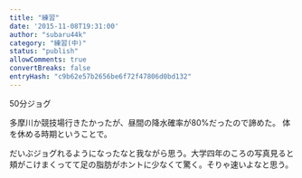 ```yaml
---
title: "練習"
date: '2015-11-08T19:31:00'
author: "subaru44k"
category: "練習(中)"
status: "publish"
allowComments: true
convertBreaks: false
entryHash: "c9b62e57b2656be6f72f47806d0bd132"
---
```

50分ジョグ

多摩川か競技場行きたかったが、昼間の降水確率が80%だったので諦めた。
体を休める時期ということで。

だいぶジョグれるようになったなと我ながら思う。大学四年のころの写真見ると頬がこけまくってて足の脂肪がホントに少なくて驚く。そりゃ速いよなと思う。
